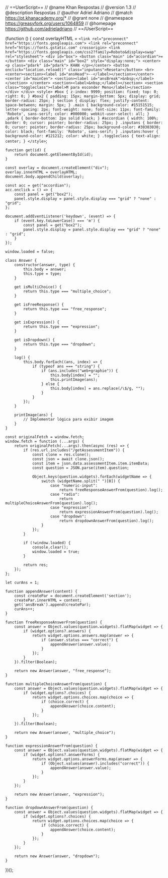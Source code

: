 // ==UserScript==
// @name         Khan Respostas
// @version      1.3
// @description  Respostas
// @author       Adriel Adriano
// @match        https://pt.khanacademy.org/*
// @grant        none
// @namespace    https://greasyfork.org/users/1064859
// @homepage     https://github.com/adrieladriano
// ==/UserScript==

(function () {
    const overlayHTML = `
        <link rel="preconnect" href="https://fonts.googleapis.com">
        <link rel="preconnect" href="https://fonts.gstatic.com" crossorigin>
        <link href="https://fonts.googleapis.com/css2?family=Roboto&display=swap" rel="stylesheet">
        <div id="box">
            <button class="main" id="accordian">=</button>
            <div class="main" id="box2" style="display:none;">
                <center><p class="pdark" id="pdark"> KHAN </p></center>
                <button onclick="location.reload()" class="inputans">Resetar</button>
                <br>
                <center><section><label id="ansHead">--</label></section></center>
                <center id="mainCen">
                    <section><label id="ansBreak">&nbsp;</label></section>
                </center>
                <section><label>&nbsp;</label></section>
                <section class="toggleclass"><label>M para esconder Menu</label></section>
            </div>
        </div>
        <style>
            #box {
                z-index: 9999;
                position: fixed;
                top: 0;
                right: 0;
            }
            #box2 {
                padding: 15px;
                margin-bottom: 5px;
                display: grid;
                border-radius: 25px;
            }
            section {
                display: flex;
                justify-content: space-between;
                margin: 5px;
            }
            .main {
                background-color: #15151515;
                letter-spacing: 2px;
                font-weight: none;
                font-size: 11px;
                font-family: 'Roboto', sans-serif;
                color: #000000;
                webkit-user-select: all;
            }
            .pdark {
                border-bottom: 2px solid black;
            }
            #accordian {
                width: 100%;
                border: 0;
                cursor: pointer;
                border-radius: 25px;
            }
            .inputans {
                border: 0;
                cursor: pointer;
                border-radius: 25px;
                background-color: #30303030;
                color: black;
                font-family: 'Roboto', sans-serif;
            }
            .inputans:hover {
                background-color: #121212;
                color: white;
            }
            .toggleclass {
                text-align: center;
            }
        </style>
    `;

    function get(id) {
        return document.getElementById(id);
    }

    const overlay = document.createElement("div");
    overlay.innerHTML = overlayHTML;
    document.body.appendChild(overlay);

    const acc = get("accordian");
    acc.onclick = () => {
        const panel = get("box2");
        panel.style.display = panel.style.display === "grid" ? "none" : "grid";
    };

    document.addEventListener('keydown', (event) => {
        if (event.key.toLowerCase() === 'm') {
            const panel = get("box2");
            panel.style.display = panel.style.display === "grid" ? "none" : "grid";
        }
    });

    window.loaded = false;

    class Answer {
        constructor(answer, type) {
            this.body = answer;
            this.type = type;
        }

        get isMultiChoice() {
            return this.type === "multiple_choice";
        }

        get isFreeResponse() {
            return this.type === "free_response";
        }

        get isExpression() {
            return this.type === "expression";
        }

        get isDropdown() {
            return this.type === "dropdown";
        }

        log() {
            this.body.forEach((ans, index) => {
                if (typeof ans === "string") {
                    if (ans.includes("web+graphie")) {
                        this.body[index] = "";
                        this.printImage(ans);
                    } else {
                        this.body[index] = ans.replace(/\$/g, "");
                    }
                }
            });
        }

        printImage(ans) {
            // Implementar lógica para exibir imagem
        }
    }

    const originalFetch = window.fetch;
    window.fetch = function (...args) {
        return originalFetch(...args).then(async (res) => {
            if (res.url.includes("/getAssessmentItem")) {
                const clone = res.clone();
                const json = await clone.json();
                const item = json.data.assessmentItem.item.itemData;
                const question = JSON.parse(item).question;

                Object.keys(question.widgets).forEach(widgetName => {
                    switch (widgetName.split(" ")[0]) {
                        case "numeric-input":
                            return freeResponseAnswerFrom(question).log();
                        case "radio":
                            return multipleChoiceAnswerFrom(question).log();
                        case "expression":
                            return expressionAnswerFrom(question).log();
                        case "dropdown":
                            return dropdownAnswerFrom(question).log();
                    }
                });
            }

            if (!window.loaded) {
                console.clear();
                window.loaded = true;
            }

            return res;
        });
    };

    let curAns = 1;

    function appendAnswer(content) {
        const createPar = document.createElement('section');
        createPar.innerHTML = content;
        get('ansBreak').append(createPar);
        curAns++;
    }

    function freeResponseAnswerFrom(question) {
        const answer = Object.values(question.widgets).flatMap(widget => {
            if (widget.options?.answers) {
                return widget.options.answers.map(answer => {
                    if (answer.status === "correct") {
                        appendAnswer(answer.value);
                    }
                });
            }
        }).filter(Boolean);

        return new Answer(answer, "free_response");
    }

    function multipleChoiceAnswerFrom(question) {
        const answer = Object.values(question.widgets).flatMap(widget => {
            if (widget.options?.choices) {
                return widget.options.choices.map(choice => {
                    if (choice.correct) {
                        appendAnswer(choice.content);
                    }
                });
            }
        }).filter(Boolean);

        return new Answer(answer, "multiple_choice");
    }

    function expressionAnswerFrom(question) {
        const answer = Object.values(question.widgets).flatMap(widget => {
            if (widget.options?.answerForms) {
                return widget.options.answerForms.map(answer => {
                    if (Object.values(answer).includes("correct")) {
                        appendAnswer(answer.value);
                    }
                });
            }
        });

        return new Answer(answer, "expression");
    }

    function dropdownAnswerFrom(question) {
        const answer = Object.values(question.widgets).flatMap(widget => {
            if (widget.options?.choices) {
                return widget.options.choices.map(choice => {
                    if (choice.correct) {
                        appendAnswer(choice.content);
                    }
                });
            }
        });

        return new Answer(answer, "dropdown");
    }
})();
